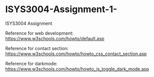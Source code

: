 # ISYS3004-Assignment-1-
ISYS3004 Assignment

Reference for web development:
https://www.w3schools.com/howto/default.asp

Reference for contact section:
https://www.w3schools.com/howto/howto_css_contact_section.asp

Reference for darkmode:
https://www.w3schools.com/howto/howto_js_toggle_dark_mode.asp